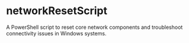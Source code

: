 # networkResetScript
A PowerShell script to reset core network components and troubleshoot connectivity issues in Windows systems.
